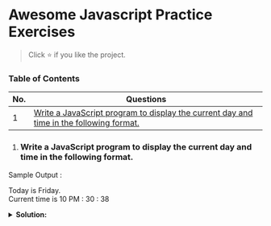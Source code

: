 # Awesome Javascript Practice Exercises

> Click :star: if you like the project.

### Table of Contents

| No. | Questions                                                                                                                                                                           |
| --- | ----------------------------------------------------------------------------------------------------------------------------------------------------------------------------------- |
| 1   | [Write a JavaScript program to display the current day and time in the following format.](#write-a-javascript-program-to-display-the-current-day-and-time-in-the-following-format.) |

1. ### Write a JavaScript program to display the current day and time in the following format.

Sample Output :

<p>
Today is Friday.<br />
Current time is 10 PM : 30 : 38
</p>
<details><summary><b>Solution:</b></summary>
```javascript
function getTime(today) {
  const ampm = today.getHours() > 12 ? 'pm' : 'am';
  const hours = today.getHours() % 12 ? today.getHours() % 12 : 12;
  const minutes =
    today.getMinutes() < 10 ? `0${today.getMinutes()}` : today.getMinutes();
  const seconds =
    today.getSeconds() < 10 ? `0${today.getSeconds()}` : today.getSeconds();

return `${hours} ${ampm} : ${minutes} : ${seconds}`;
}

function getDay(today) {
return [
'Sunday',
'Monday',
'Tuesday',
'Wednesday',
'Thursday',
'Friday',
'Saturday',
][today.getday()];
}

const d = new Date();
console.log(`Today is ${getDay(d)}`);
console.log(`Current time is ${getTime(d)}`);

```
</details>
```
